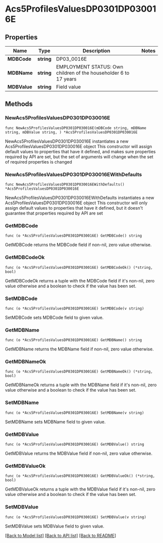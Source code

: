 # Acs5ProfilesValuesDP0301DP030016E

## Properties

Name | Type | Description | Notes
------------ | ------------- | ------------- | -------------
**MDBCode** | **string** | DP03_0016E | 
**MDBName** | **string** | EMPLOYMENT STATUS: Own children of the householder 6 to 17 years | 
**MDBValue** | **string** | Field value | 

## Methods

### NewAcs5ProfilesValuesDP0301DP030016E

`func NewAcs5ProfilesValuesDP0301DP030016E(mDBCode string, mDBName string, mDBValue string, ) *Acs5ProfilesValuesDP0301DP030016E`

NewAcs5ProfilesValuesDP0301DP030016E instantiates a new Acs5ProfilesValuesDP0301DP030016E object
This constructor will assign default values to properties that have it defined,
and makes sure properties required by API are set, but the set of arguments
will change when the set of required properties is changed

### NewAcs5ProfilesValuesDP0301DP030016EWithDefaults

`func NewAcs5ProfilesValuesDP0301DP030016EWithDefaults() *Acs5ProfilesValuesDP0301DP030016E`

NewAcs5ProfilesValuesDP0301DP030016EWithDefaults instantiates a new Acs5ProfilesValuesDP0301DP030016E object
This constructor will only assign default values to properties that have it defined,
but it doesn't guarantee that properties required by API are set

### GetMDBCode

`func (o *Acs5ProfilesValuesDP0301DP030016E) GetMDBCode() string`

GetMDBCode returns the MDBCode field if non-nil, zero value otherwise.

### GetMDBCodeOk

`func (o *Acs5ProfilesValuesDP0301DP030016E) GetMDBCodeOk() (*string, bool)`

GetMDBCodeOk returns a tuple with the MDBCode field if it's non-nil, zero value otherwise
and a boolean to check if the value has been set.

### SetMDBCode

`func (o *Acs5ProfilesValuesDP0301DP030016E) SetMDBCode(v string)`

SetMDBCode sets MDBCode field to given value.


### GetMDBName

`func (o *Acs5ProfilesValuesDP0301DP030016E) GetMDBName() string`

GetMDBName returns the MDBName field if non-nil, zero value otherwise.

### GetMDBNameOk

`func (o *Acs5ProfilesValuesDP0301DP030016E) GetMDBNameOk() (*string, bool)`

GetMDBNameOk returns a tuple with the MDBName field if it's non-nil, zero value otherwise
and a boolean to check if the value has been set.

### SetMDBName

`func (o *Acs5ProfilesValuesDP0301DP030016E) SetMDBName(v string)`

SetMDBName sets MDBName field to given value.


### GetMDBValue

`func (o *Acs5ProfilesValuesDP0301DP030016E) GetMDBValue() string`

GetMDBValue returns the MDBValue field if non-nil, zero value otherwise.

### GetMDBValueOk

`func (o *Acs5ProfilesValuesDP0301DP030016E) GetMDBValueOk() (*string, bool)`

GetMDBValueOk returns a tuple with the MDBValue field if it's non-nil, zero value otherwise
and a boolean to check if the value has been set.

### SetMDBValue

`func (o *Acs5ProfilesValuesDP0301DP030016E) SetMDBValue(v string)`

SetMDBValue sets MDBValue field to given value.



[[Back to Model list]](../README.md#documentation-for-models) [[Back to API list]](../README.md#documentation-for-api-endpoints) [[Back to README]](../README.md)



